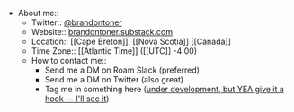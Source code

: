 - About me::
    - Twitter:: [@brandontoner](https://twitter.com/brandontoner)
    - Website:: [brandontoner.substack.com](https://t.co/PQwCMbPZwT?amp=1)
    - Location:: [[Cape Breton]], [[Nova Scotia]] [[Canada]]
    - Time Zone:: [[Atlantic Time]] ([[UTC]] -4:00)
    - How to contact me:: 
        - Send me a DM on Roam Slack (preferred)
        - Send me a DM on Twitter (also great)
        - Tag me in something here ([under development, but YEA give it a hook — I'll see it]([[Chat]]))
